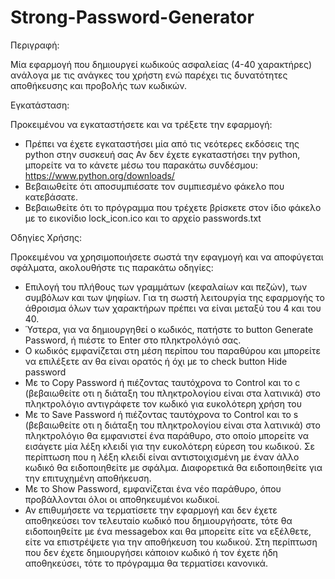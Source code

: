 # Strong-Password-Generator
Περιγραφή:

Μία εφαρμογή που δημιουργεί κωδικούς ασφαλείας (4-40 χαρακτήρες) ανάλογα με τις ανάγκες του χρήστη ενώ παρέχει τις δυνατότητες αποθήκευσης και προβολής των κωδικών.


Εγκατάσταση:

Προκειμένου να εγκαταστήσετε και να τρέξετε την εφαρμογή:
* Πρέπει να έχετε εγκαταστήσει μία από τις νεότερες εκδόσεις της python στην συσκευή σας
Αν δεν έχετε εγκαταστήσει την python, μπορείτε να το κάνετε μέσω του παρακάτω συνδέσμου:
https://www.python.org/downloads/
* Βεβαιωθείτε ότι αποσυμπιέσατε τον συμπιεσμένο φάκελο που κατεβάσατε.
* Βεβαιωθείτε ότι το πρόγραμμα που τρέχετε βρίσκετε στον ίδιο φάκελο με το εικονίδιο lock_icon.ico και το αρχείο passwords.txt 


Οδηγίες Χρήσης:

Προκειμένου να χρησιμοποιήσετε σωστά την εφαγμογή και να αποφύγεται σφάλματα, ακολουθήστε τις παρακάτω οδηγίες:
* Επιλογή του πλήθους των γραμμάτων (κεφαλαίων και πεζών), των συμβόλων και των ψηφίων. Για τη σωστή λειτουργία της εφαρμογής το άθροισμα όλων των χαρακτήρων πρέπει να είναι μεταξύ του 4 και του 40.
* Ύστερα, για να δημιουργηθεί ο κωδικός, πατήστε το button Generate Password, ή πιέστε το Enter στο πληκτρολόγιό σας.
* Ο κωδικός εμφανίζεται στη μέση περίπου του παραθύρου και μπορείτε να επιλέξετε αν θα είναι ορατός ή όχι με το check button Hide password
* Με το Copy Password ή πιέζοντας ταυτόχρονα το Control και το c (βεβαιωθείτε οτι η διάταξη του πληκτρολογίου είναι στα λατινικά) στο πληκτρολόγιο αντιγράφετε τον κωδικό για ευκολότερη χρήση του
* Με το Save Password ή πιέζοντας ταυτόχρονα το Control και το s (βεβαιωθείτε οτι η διάταξη του πληκτρολογίου είναι στα λατινικά) στο πληκτρολόγιο θα εμφανιστεί ένα παράθυρο, στο οποίο μπορείτε να εισάγετε μία λέξη κλειδί για την ευκολότερη εύρεση του κωδικού. Σε περίπτωση που η λέξη κλειδί είναι αντιστοιχισμένη με έναν άλλο κωδικό θα ειδοποιηθείτε με σφάλμα. Διαφορετικά θα ειδοποιηθείτε για την επιτυχημένη αποθήκευση.
* Με το Show Password, εμφανίζεται ένα νέο παράθυρο, όπου προβάλλονται όλοι οι αποθηκευμένοι κωδικοί.
* Αν επιθυμήσετε να τερματίσετε την εφαρμογή και δεν έχετε αποθηκεύσει τον τελευταίο κωδικό που δημιουργήσατε, τότε θα ειδοποιηθείτε με ένα messagebox και θα μπορείτε είτε να εξέλθετε, είτε να επιστρέψετε για την αποθήκευση του κωδικού. Στη περίπτωση που δεν έχετε δημιουργήσει κάποιον κωδικό ή τον έχετε ήδη αποθηκεύσει, τότε το πρόγραμμα θα τερματίσει κανονικά. 

